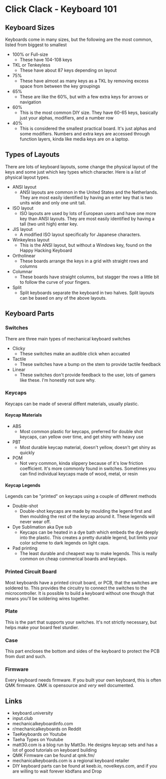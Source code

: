 # Click Clack - Keyboard 101

## Keyboard Sizes
Keyboards come in many sizes, but the following are the most common, listed from biggest to smallest

- 100% or Full-size
    - These have 104-108 keys
- TKL or Tenkeyless
    - These have about 87 keys depending on layout 
- 75% 
    - These have almost as many keys as a TKL by removing excess space from between the key groupings
- 65%
    - These are like the 60%, but with a few extra keys for arrows or navigation
- 60% 
    - This is the most common DIY size. They have 60-65 keys, basically just your alphas, modifiers, and a number row
- 40%
    - This is considered the smallest practical board. It's just alphas and some modifiers. Numbers and extra keys are accessed through function layers, kinda like media keys are on a laptop.

## Types of Layouts
There are lots of keyboard layouts, some change the physical layout of the keys and some just which key types which character. Here is a list of physical layout types.

- ANSI layout
    - ANSI layouts are common in the United States and the Netherlands. They are most easily identified by having an enter key that is two units wide and only one unit tall.
- ISO layout
    - ISO layouts are used by lots of European users and have one more key than ANSI layouts. They are most easily identified by having a tall (two unit high) enter key.
- JIS layout
    - A modified ISO layout specifically for Japanese characters.
- Winkeyless layout
    - This is the ANSI layout, but without a Windows key, found on the Happy Hacking Keyboard
- Ortholinear
    - These boards arrange the keys in a grid with straight rows and columns
- Columnar
    - These boards have straight columns, but stagger the rows a little bit to follow the curve of your fingers.
- Split
    - Split keyboards separate the keyboard in two halves. Split layouts can be based on any of the above layouts.

## Keyboard Parts

### Switches
There are three main types of mechanical keyboard switches

- Clicky
    - These switches make an audible click when accuated
- Tactile
    - These switches have a bump on the stem to provide tactile feedback
- Linear
    - These switches don't provide feedback to the user, lots of gamers like these. I'm honestly not sure why.

### Keycaps
Keycaps can be made of several diffent materials, usually plastic.

#### Keycap Materials

- ABS
    - Most common plastic for keycaps, preferred for double shot keycaps, can yellow over time, and get shiny with heavy use
- PBT
    - Most durable keycap material, doesn't yellow, doesn't get shiny as quickly
- POM
    - Not very common, kinda slippery because of it's low friction coefficient. It's more commonly found in switches.
Sometimes you can find individual keycaps made of wood, metal, or resin

#### Keycap Legends
Legends can be "printed" on keycaps using a couple of different methods

- Double-shot 
    - Double-shot keycaps are made by moulding the legend first and then moulding the rest of the keycap around it. These legends will never wear off.
- Dye Sublimation aka Dye sub
    - Keycaps can be heated in a dye bath which embeds the dye deeply into the plastic. This creates a pretty durable legend, but limits your color scheme to dark legends on light caps.
- Pad printing
    - The least durable and cheapest way to make legends. This is really common on cheap commerical boards and keycaps.

### Printed Circuit Board
Most keyboards have a printed circuit board, or PCB, that the switches are soldered to. This provides the circuitry to connect the switches to the microcontroller. It is possible to build a keyboard without one though that means you'll be soldering wires together.

### Plate 
This is the part that supports your switches. It's not strictly necessary, but helps make your board feel sturdier.

### Case
This part encloses the bottom and sides of the keyboard to protect the PCB from dust and such.

### Firmware
Every keyboard needs firmware. If you built your own keyboard, this is often QMK firmware. QMK is opensource and *very* well documented. 

## Links
- keyboard.university
- input.club
- mechanicalkeyboardinfo.com
- r/mechanicalkeyboards on Reddit
- TaeKeyboards on Youtube
- Taeha Types on Youtube
- matt30.com is a blog run by Matt3o. He designs keycap sets and has a lot of good tutorials on keyboard building
- QMK Firmware can be found at qmk.fm/
- mechanicalkeyboards.com is a regional keyboard retailer
- DIY keyboard parts can be found at keeb.io, novelkeys.com, and if you are willing to wait forever kbdfans and Drop
